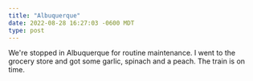 ```yaml
---
title: "Albuquerque"
date: 2022-08-28 16:27:03 -0600 MDT
type: post
---
```


We're stopped in Albuquerque for routine maintenance. I went to the grocery store and got some garlic, spinach and a peach. The train is on time.
